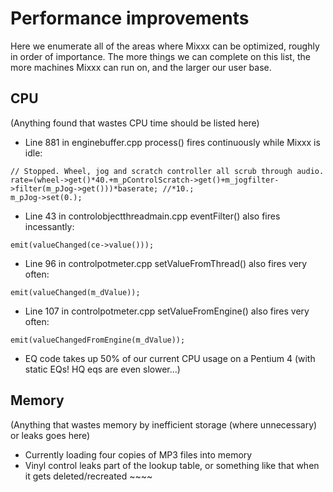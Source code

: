 # Performance improvements

Here we enumerate all of the areas where Mixxx can be optimized, roughly
in order of importance. The more things we can complete on this list,
the more machines Mixxx can run on, and the larger our user base.

## CPU

(Anything found that wastes CPU time should be listed here)

  - Line 881 in enginebuffer.cpp process() fires
    <span class="underline">continuously</span> while Mixxx is idle:

<!-- end list -->

    // Stopped. Wheel, jog and scratch controller all scrub through audio.
    rate=(wheel->get()*40.+m_pControlScratch->get()+m_jogfilter->filter(m_pJog->get()))*baserate; //*10.;
    m_pJog->set(0.);

  - Line 43 in controlobjectthreadmain.cpp eventFilter() also fires
    incessantly:

<!-- end list -->

    emit(valueChanged(ce->value()));

  - Line 96 in controlpotmeter.cpp setValueFromThread() also fires very
    often:

<!-- end list -->

    emit(valueChanged(m_dValue));

  - Line 107 in controlpotmeter.cpp setValueFromEngine() also fires very
    often:

<!-- end list -->

    emit(valueChangedFromEngine(m_dValue));

  - EQ code takes up 50% of our current CPU usage on a Pentium 4 (with
    static EQs\! HQ eqs are even slower...)

## Memory

(Anything that wastes memory by inefficient storage (where unnecessary)
or leaks goes here)

  - Currently loading four copies of MP3 files into memory
  - Vinyl control leaks part of the lookup table, or something like that
    when it gets deleted/recreated \~\~\~\~
